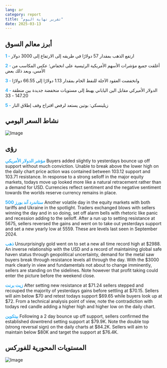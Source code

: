 ```yaml
---
lang: ar
category: report
title: "تقرير نهاية اليوم"
date: 2025-03-13
---
```



<h2>أبرز معالم السوق</h2>
<strong style="color: #2caef7;">1 - </strong> ارتفع الذهب بمقدار 57 دولارًا في طريقه إلى الارتفاع إلى 3000 دولار

<strong style="color: #2caef7;">2 - </strong> أغلقت جميع مؤشرات الأسهم الأمريكية الرئيسية على انخفاض؛ عكس المكاسب من الأمس، وبعد ذلك بعض

<strong style="color: #2caef7;">3 - </strong> وانخفضت العقود الآجلة للنفط الخام بمقدار 1.13 دولارًا إلى 66.55 دولارًا

<strong style="color: #2caef7;">4 - </strong> الدولار الأميركي مقابل الين الياباني يهبط إلى مستويات منخفضة جديدة بين منطقة 147.20 - 33

<strong style="color: #2caef7;">5 - </strong> زيلينسكي: بوتين يستعد لرفض اقتراح وقف إطلاق النار



<h2>نشاط السعر اليومي</h2>
<img src="https://markleighedu.github.io/img/Mar-2025/13-Mar-2025/price.jpg" alt="Image"/>

<h2>رؤى</h2>
<strong style="color: #2caef7;">مؤشر الدولار الأمريكي</strong> Buyers added slightly to yesterdays bounce up off support without much conviction. Unable to break above the lower high on the daily chart price action was contained between 103.12 support and 103.71 resistance. In response to a strong selloff in the major equity markets, todays move up looked more like a natural retracement rather than a demand for USD. Currencies reflect sentiment and the negative sentiment towards the worlds reserve currency remains in place.  

<strong style="color: #2caef7;">ستاندرد آند بورز 500</strong> Another volatile day in the equity markets with both tariffs and Ukraine in the spotlight. Traders exchanged blows with sellers winning the day and in so doing, set off alarm bells with rhetoric like panic and recession adding to the selloff. After a run up to setting resistance at 5675, sellers reversed the gains and went on to take out yesterdays support and set a new yearly low at 5559. These are levels last seen in September 2024.

<strong style="color: #2caef7;">ذهب</strong> Unsurprisingly gold went on to set a new all time record high at $2988. An inverse relationship with the USD and a record of maintaining global safe haven status through geopolitical uncertainty, demand for the metal saw buyers break through resistance levels all through the day. With the $3000 mark clearly in view and fundamentals not about to change imminently, sellers are standing on the sidelines. Note however that profit taking could enter the picture before the weekend close.   

<strong style="color: #2caef7;">زيت برنت</strong> After setting new resistance at $71.24 sellers stepped and recouped the majority of yesterdays gains before settling at $70.15. Sellers will aim below $70 and retest todays support $69.65 while buyers look up at $72. From a technical analysis point of view, note the contradiction with todays red candle adding a higher high and higher low on the daily chart.

<strong style="color: #2caef7;">بيتكوين</strong> Following a 2 day bounce up off support, sellers confirmed the established downtrend setting support at $79.9K. Note the double top (strong reversal sign) on the daily charts at $84.2K. Sellers will aim to maintain below $80K and target the support at $76.4K.



<h2>المستويات المحورية للفوركس</h2>
<img src="https://markleighedu.github.io/img/Mar-2025/13-Mar-2025/pivot.jpg" alt="Image"/>